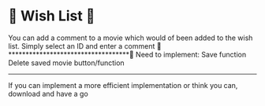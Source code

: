 # 🚧 Wish List 🚧 
You can add a comment to a movie which would of been added to the wish list. 
Simply select an ID and enter a comment
🚧***********************************🚧 
Need to implement:
Save function
Delete saved movie button/function

***********************************
If you can implement a more efficient implementation or think you can, download and have a go 
